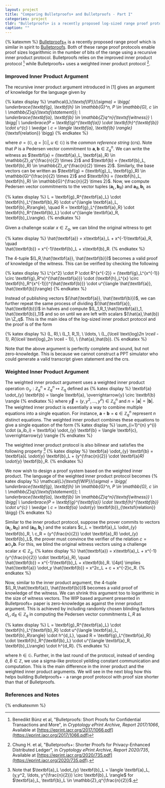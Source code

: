 ```yaml
---
layout: project
title: "Comparing Bulletproofs+ and Bulletproofs - Part I"
categories: project
tldr: "Bulletproofs+ is a recently proposed log-sized range proof protocol building upon the current state-of-the-art Bulletproofs protocol. In this first part, we briefly discuss the key differences between the inner product argument and the weighted inner product argument on which the two protocols rely on respectively."
caption: ""
---
```


{% katexmm %}
[Bulletproofs+](https://eprint.iacr.org/2020/735.pdf) is a recently proposed range proof which is similar in spirit to [Bulletproofs](https://eprint.iacr.org/2017/1066.pdf). Both of these range proof protocols enable proof sizes logarithmic in the number of bits of the range using a recursive inner product protocol. Bulletproofs relies on the improved inner product protocol [^1] while Bulletproofs+ uses a weighted inner product protocol [^2].

### Improved Inner Product Argument 

The recursive inner product argument introduced in [1] gives an argument of knowledge for the language given by

{% katex display %}
  \mathcal{L}_{\textsf{IP}}(\sigma) =
  \bigg\{ 
  \underbrace{\textbf{g}, \textbf{h} \in \mathbb{G}^n, P \in \mathbb{G}, c \in \ \mathbb{Z}_q}_{\textsf{statement}}; \  
  \underbrace{\textbf{a}, \textbf{b} \in \mathbb{Z}_q^n}_{\textsf{witness}} 
  \ \bigg| \ 
  \underbrace{P = \textbf{g}^{\textbf{a}} \cdot \textbf{h}^{\textbf{b}} \cdot u^{c} 
  \ \wedge \ c = \langle \textbf{a}, \textbf{b} \rangle}_{\textsf{relation}}
  \bigg\}
{% endkatex %}

where $\sigma = (\mathbb{G}, q = |\mathbb{G}|, u \in \mathbb{G})$ is the *common reference string* (crs). 
Note that $P$ is a Pedersen vector commitment to $\textbf{a}, \textbf{b} \in \mathbb{Z}_q^n$.
We can write the witness as $\textbf{a} = (\textbf{a}_L, \textbf{a}_R) \in \mathbb{Z}_q^{\frac{n}{2} \times 2}$ and $\textbf{b} = (\textbf{b}_L, \textbf{b}_R) \in \mathbb{Z}_q^{\frac{n}{2} \times 2}$.
Similarly, the base vectors can be written as $\textbf{g} = (\textbf{g}_L, \textbf{g}_R) \in \mathbb{G}^{\frac{n}{2} \times 2}$ and $\textbf{h} = (\textbf{h}_L, \textbf{h}_R) \in \mathbb{G}^{\frac{n}{2} \times 2}$. Now, we compute Pedersen vector commitments to the vector tuples $(\textbf{a}_L, \textbf{b}_R)$ and $\textbf{a}_R, \textbf{b}_L$ as 

{% katex display %}
L = \textbf{g}_R^{\textbf{a}_L} \cdot \textbf{h}_L^{\textbf{b}_R} \cdot u^{\langle \textbf{a}_L, \textbf{b}_R\rangle}, \quad 
R = \textbf{g}_L^{\textbf{a}_R} \cdot \textbf{h}_R^{\textbf{b}_L} \cdot u^{\langle \textbf{a}_R, \textbf{b}_L\rangle}. 
{% endkatex %}

Given a challenge scalar $x \in \mathbb{Z}_q$, we can blind the original witness to get

{% katex display %}
\hat{\textbf{a}} = x\textbf{a}_L + x^{-1}\textbf{a}_R, \quad  
\hat{\textbf{b}} = x^{-1}\textbf{b}_L + x\textbf{b}_R. 
{% endkatex %}

The 4-tuple $(L,R,\hat{\textbf{a}}, \hat{\textbf{b}})$ becomes a valid proof of knowledge of the witness.
This can be verified by checking the following

{% katex display %}
L^{x^2} \cdot P \cdot R^{x^{-2}} = 
(\textbf{g}_L^{x^{-1}} \circ \textbf{g}_R^x)^{\hat{\textbf{a}}}
\cdot 
(\textbf{h}_L^{x} \circ \textbf{h}_R^{x^{-1}})^{\hat{\textbf{b}}}
\cdot u^{\langle \hat{\textbf{a}}, \hat{\textbf{b}}\rangle}
{% endkatex %}

Instead of publishing vectors $(\hat{\textbf{a}}, \hat{\textbf{b}})$, we can further repeat the same process of dividing $(\hat{\textbf{a}}, \hat{\textbf{b}})$ in halves and compute $(L_1,R_1,\hat{\textbf{a}}_1, \hat{\textbf{b}}_1)$ and so on until we are left with scalars $(\hat{a},\hat{b}) \in \Z_q$.
This is the main idea of the log-sized inner product protocol and the proof is of the form 

{% katex display %}
(L, R),\ (L_1, R_1), \ \ldots, \ (L_{\lceil \text{log}_2n \rceil - 1}, R_{\lceil \text{log}_2n \rceil - 1}), \ (\hat{a},\hat{b}).
{% endkatex %}

Note that the above argument is perfectly complete and sound, but not zero-knowledge. 
This is because we cannot construct a PPT simulator who could generate a valid transcript given statement and the crs.

### Weighted Inner Product Argument

The weighted inner product argument uses a weighted inner product operation $\odot_y: \mathbb{Z}^{n}_q \times \mathbb{Z}^{n}_q \mapsto \mathbb{Z_q}$ defined as 
{% katex display %}
\textbf{a} \odot_{y} \textbf{b} = \langle \textbf{a}, \overrightarrow{y} \circ \textbf{b} \rangle
{% endkatex %}
where $\overrightarrow{y} = (y, y^2, \ldots, y^n) \in \mathbb{Z}_q^n$ and $n = |\textbf{a}| = |\textbf{b}|$. The weighted inner product is essentially a way to combine multiple equations into a single equation. For instance, 
$\textbf{a} \circ \textbf{b} = \textbf{c} \in \mathbb{Z}_q^n$ represent $n$ distinct equations. 
The weighted inner product combines these equations to give a single equation of the form
{% katex display %}
\sum_{i=1}^{n} y^{i} \cdot (a_ib_i) = \textbf{a} \odot_{y} \textbf{b} = \langle \textbf{c}, \overrightarrow{y} \rangle
{% endkatex %} 

The weighted inner product protocol is also bilinear and satisfies the following property [^3]
{% katex display %}
\textbf{a} \odot_{y} \textbf{b} = \textbf{a}_L \odot_{y} \textbf{b}_L + (y^{\frac{n}{2}} \cdot \textbf{a}_R) \odot_{y} \textbf{b}_R.
{% endkatex %} 

We now wish to design a proof system based on the weighted inner product. 
The language of the weighted inner product protocol becomes
{% katex display %}
  \mathcal{L}_{\textsf{WIP}}(\sigma) =
  \bigg\{ 
  \underbrace{\textbf{g}, \textbf{h} \in \mathbb{G}^n, P \in \mathbb{G}, c \in \ \mathbb{Z}_q}_{\textsf{statement}}; \  
  \underbrace{\textbf{a}, \textbf{b} \in \mathbb{Z}_q^n}_{\textsf{witness}} 
  \ \bigg| \ 
  \underbrace{P = \textbf{g}^{\textbf{a}} \cdot \textbf{h}^{\textbf{b}} \cdot u^{c} 
  \ \wedge \ c = \textbf{a} \odot_{y} \textbf{b}}_{\textsf{relation}}
  \bigg\}
{% endkatex %}

Similar to the inner product protocol, suppose the prover commits to vectors $(\textbf{a}_L, \textbf{b}_R)$ and $(\textbf{a}_R, \textbf{b}_L)$ and the scalars $c_L = \textbf{a}_L \odot_{y} \textbf{b}_R, \ c_R = (y^{\frac{n}{2}} \cdot \textbf{a}_R) \odot_{y} \textbf{b}_L$,
the prover must convince the verifier of the relation $c = \textbf{a} \odot_y \textbf{b}$. 
For this, we blind the original witness vectors using a challenge scalar $x \in \mathbb{Z}_q$.
{% katex display %}
\hat{\textbf{a}} = x\textbf{a}_L + x^{-1}(y^{\frac{n}{2}} \cdot \textbf{a}_R), \quad  
\hat{\textbf{b}} = x^{-1}\textbf{b}_L + x\textbf{b}_R. \\[4pt]
\implies \hat{\textbf{a}} \odot_y \hat{\textbf{b}} = x^2c_L + c + x^{-2}c_R.
{% endkatex %}

Now, similar to the inner product argument, the 4-tuple $(L,R,\hat{\textbf{a}}, \hat{\textbf{b}})$ becomes a valid proof of knowledge of the witness. We can shrink this argument too to logarithmic in the size of witness vectors.
The WIP based argument presented in Bulletproofs+ paper is zero-knowledge as against the inner product argument.
This is achieved by including randomly chosen blinding factors $d_L, d_R \in \mathbb{Z}_q$ in computing the Pedersen vector commitments $L, R$ as

{% katex display %}
L = \textbf{g}_R^{\textbf{a}_L} \cdot \textbf{h}_L^{\textbf{b}_R} \cdot u^{\langle \textbf{a}_L, \textbf{b}_R\rangle} \cdot h^{d_L}, \quad 
R = \textbf{g}_L^{\textbf{a}_R} \cdot \textbf{h}_R^{\textbf{b}_L} \cdot u^{\langle \textbf{a}_R, \textbf{b}_L\rangle} \cdot h^{d_R}. 
{% endkatex %}

where $h \in \mathbb{G}$. Further, in the last round of the protocol, instead of sending $\hat{a}, \hat{b} \in \mathbb{Z}$, we use a sigma-like protocol yeilding constant communication and computation.
This is the main difference in the inner product and the weighted inner product arguments.
We will see in the next blog how this helps building Bulletproofs+ - a range proof protocol with proof size shorter than that of Bulletproofs.

### References and Notes

[^1]: Benedikt Bünz et al, "Bulletproofs: Short Proofs for Confidential Transactions and More", in *Cryptology ePrint Archive, Report 2017/1066*, Available at [https://eprint.iacr.org/2017/1066.pdf](https://eprint.iacr.org/2017/1066.pdf)  

[^2]: Chung H. et al, "Bulletproofs+: Shorter Proofs for Privacy-Enhanced Distributed Ledger", in *Cryptology ePrint Archive, Report 2020/735*, Available at [https://eprint.iacr.org/2020/735.pdf](https://eprint.iacr.org/2020/735.pdf).

[^3]: Note that $\textbf{a}_L \odot_{y} \textbf{b}_L = \langle \textbf{a}_L, (y,y^2, \ldots, y^{\frac{n}{2}}) \circ \textbf{b}_L \rangle$ for $\textbf{a}_L, \textbf{b}_L \in \mathbb{Z}_q^{\frac{n}{2}}$.

{% endkatexmm %}